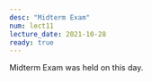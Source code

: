 ```yaml
---
desc: "Midterm Exam"
num: lect11
lecture_date: 2021-10-28
ready: true
---
```


Midterm Exam was held on this day.
